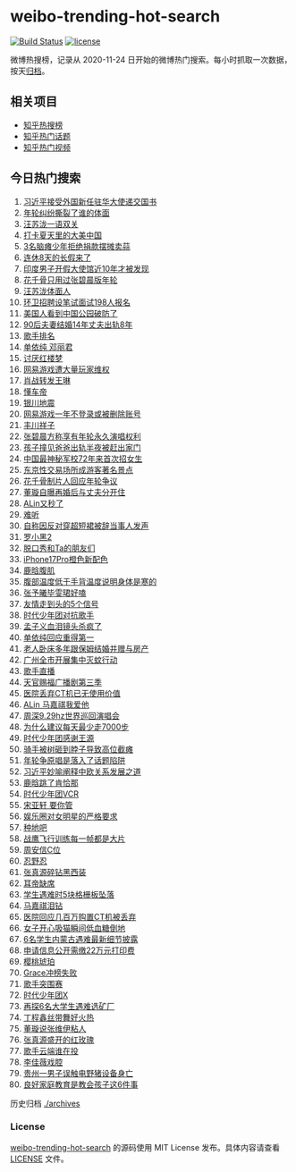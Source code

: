 # weibo-trending-hot-search

[![Build Status](https://github.com/justjavac/weibo-trending-hot-search/workflows/ci/badge.svg?branch=master)](https://github.com/justjavac/weibo-trending-hot-search/actions)
[![license](https://img.shields.io/github/license/justjavac/weibo-trending-hot-search)](https://github.com/justjavac/weibo-trending-hot-search/blob/master/LICENSE)

微博热搜榜，记录从 2020-11-24 日开始的微博热门搜索。每小时抓取一次数据，按天[归档](./archives)。

## 相关项目

- [知乎热搜榜](https://github.com/justjavac/zhihu-trending-top-search)
- [知乎热门话题](https://github.com/justjavac/zhihu-trending-hot-questions)
- [知乎热门视频](https://github.com/justjavac/zhihu-trending-hot-video)

## 今日热门搜索

<!-- BEGIN -->
<!-- 最后更新时间 Sat Jul 26 2025 04:48:35 GMT+0800 (China Standard Time) -->

1. [习近平接受外国新任驻华大使递交国书](https://s.weibo.com//weibo?q=%23%E4%B9%A0%E8%BF%91%E5%B9%B3%E6%8E%A5%E5%8F%97%E5%A4%96%E5%9B%BD%E6%96%B0%E4%BB%BB%E9%A9%BB%E5%8D%8E%E5%A4%A7%E4%BD%BF%E9%80%92%E4%BA%A4%E5%9B%BD%E4%B9%A6%23&Refer=new_time)
1. [年轮纠纷撕裂了谁的体面](https://s.weibo.com//weibo?q=%23%E5%B9%B4%E8%BD%AE%E7%BA%A0%E7%BA%B7%E6%92%95%E8%A3%82%E4%BA%86%E8%B0%81%E7%9A%84%E4%BD%93%E9%9D%A2%23&t=31&band_rank=14&Refer=top)
1. [汪苏泷一语双关](https://s.weibo.com//weibo?q=%23%E6%B1%AA%E8%8B%8F%E6%B3%B7%E4%B8%80%E8%AF%AD%E5%8F%8C%E5%85%B3%23&t=31&band_rank=6&Refer=top)
1. [打卡夏天里的大美中国](https://s.weibo.com//weibo?q=%23%E6%89%93%E5%8D%A1%E5%A4%8F%E5%A4%A9%E9%87%8C%E7%9A%84%E5%A4%A7%E7%BE%8E%E4%B8%AD%E5%9B%BD%23&t=31&band_rank=3&Refer=top)
1. [3名脑瘫少年拒绝捐款摆摊卖蒜](https://s.weibo.com//weibo?q=%233%E5%90%8D%E8%84%91%E7%98%AB%E5%B0%91%E5%B9%B4%E6%8B%92%E7%BB%9D%E6%8D%90%E6%AC%BE%E6%91%86%E6%91%8A%E5%8D%96%E8%92%9C%23&t=31&band_rank=12&Refer=top)
1. [连休8天的长假来了](https://s.weibo.com//weibo?q=%23%E8%BF%9E%E4%BC%918%E5%A4%A9%E7%9A%84%E9%95%BF%E5%81%87%E6%9D%A5%E4%BA%86%23&t=31&band_rank=4&Refer=top)
1. [印度男子开假大使馆近10年才被发现](https://s.weibo.com//weibo?q=%23%E5%8D%B0%E5%BA%A6%E7%94%B7%E5%AD%90%E5%BC%80%E5%81%87%E5%A4%A7%E4%BD%BF%E9%A6%86%E8%BF%9110%E5%B9%B4%E6%89%8D%E8%A2%AB%E5%8F%91%E7%8E%B0%23&t=31&band_rank=40&Refer=top)
1. [花千骨只用过张碧晨版年轮](https://s.weibo.com//weibo?q=%E8%8A%B1%E5%8D%83%E9%AA%A8%E5%8F%AA%E7%94%A8%E8%BF%87%E5%BC%A0%E7%A2%A7%E6%99%A8%E7%89%88%E5%B9%B4%E8%BD%AE&t=31&band_rank=11&Refer=top)
1. [汪苏泷体面人](https://s.weibo.com//weibo?q=%E6%B1%AA%E8%8B%8F%E6%B3%B7%E4%BD%93%E9%9D%A2%E4%BA%BA&t=31&band_rank=2&Refer=top)
1. [环卫招聘设笔试面试198人报名](https://s.weibo.com//weibo?q=%23%E7%8E%AF%E5%8D%AB%E6%8B%9B%E8%81%98%E8%AE%BE%E7%AC%94%E8%AF%95%E9%9D%A2%E8%AF%95198%E4%BA%BA%E6%8A%A5%E5%90%8D%23&t=31&band_rank=30&Refer=top)
1. [美国人看到中国公园破防了](https://s.weibo.com//weibo?q=%E7%BE%8E%E5%9B%BD%E4%BA%BA%E7%9C%8B%E5%88%B0%E4%B8%AD%E5%9B%BD%E5%85%AC%E5%9B%AD%E7%A0%B4%E9%98%B2%E4%BA%86&t=31&band_rank=5&Refer=top)
1. [90后夫妻结婚14年丈夫出轨8年](https://s.weibo.com//weibo?q=%2390%E5%90%8E%E5%A4%AB%E5%A6%BB%E7%BB%93%E5%A9%9A14%E5%B9%B4%E4%B8%88%E5%A4%AB%E5%87%BA%E8%BD%A88%E5%B9%B4%23&t=31&band_rank=12&Refer=top)
1. [歌手排名](https://s.weibo.com//weibo?q=%E6%AD%8C%E6%89%8B%E6%8E%92%E5%90%8D&t=31&band_rank=7&Refer=top)
1. [单依纯 邓丽君](https://s.weibo.com//weibo?q=%E5%8D%95%E4%BE%9D%E7%BA%AF%20%E9%82%93%E4%B8%BD%E5%90%9B&t=31&band_rank=1&Refer=top)
1. [讨厌红楼梦](https://s.weibo.com//weibo?q=%E8%AE%A8%E5%8E%8C%E7%BA%A2%E6%A5%BC%E6%A2%A6&t=31&band_rank=15&Refer=top)
1. [网易游戏遭大量玩家维权](https://s.weibo.com//weibo?q=%23%E7%BD%91%E6%98%93%E6%B8%B8%E6%88%8F%E9%81%AD%E5%A4%A7%E9%87%8F%E7%8E%A9%E5%AE%B6%E7%BB%B4%E6%9D%83%23&t=31&band_rank=38&Refer=top)
1. [肖战转发王琳](https://s.weibo.com//weibo?q=%23%E8%82%96%E6%88%98%E8%BD%AC%E5%8F%91%E7%8E%8B%E7%90%B3%23&t=31&band_rank=26&Refer=top)
1. [懂车帝](https://s.weibo.com//weibo?q=%E6%87%82%E8%BD%A6%E5%B8%9D&t=31&band_rank=9&Refer=top)
1. [银川地震](https://s.weibo.com//weibo?q=%E9%93%B6%E5%B7%9D%E5%9C%B0%E9%9C%87&t=31&band_rank=18&Refer=top)
1. [网易游戏一年不登录或被删除账号](https://s.weibo.com//weibo?q=%23%E7%BD%91%E6%98%93%E6%B8%B8%E6%88%8F%E4%B8%80%E5%B9%B4%E4%B8%8D%E7%99%BB%E5%BD%95%E6%88%96%E8%A2%AB%E5%88%A0%E9%99%A4%E8%B4%A6%E5%8F%B7%23&t=31&band_rank=19&Refer=top)
1. [丰川祥子](https://s.weibo.com//weibo?q=%E4%B8%B0%E5%B7%9D%E7%A5%A5%E5%AD%90&t=31&band_rank=16&Refer=top)
1. [张碧晨方称享有年轮永久演唱权利](https://s.weibo.com//weibo?q=%23%E5%BC%A0%E7%A2%A7%E6%99%A8%E6%96%B9%E7%A7%B0%E4%BA%AB%E6%9C%89%E5%B9%B4%E8%BD%AE%E6%B0%B8%E4%B9%85%E6%BC%94%E5%94%B1%E6%9D%83%E5%88%A9%23&t=31&band_rank=21&Refer=top)
1. [孩子撞见爸爸出轨半夜被赶出家门](https://s.weibo.com//weibo?q=%23%E5%AD%A9%E5%AD%90%E6%92%9E%E8%A7%81%E7%88%B8%E7%88%B8%E5%87%BA%E8%BD%A8%E5%8D%8A%E5%A4%9C%E8%A2%AB%E8%B5%B6%E5%87%BA%E5%AE%B6%E9%97%A8%23&t=31&band_rank=23&Refer=top)
1. [中国最神秘军校72年来首次招女生](https://s.weibo.com//weibo?q=%23%E4%B8%AD%E5%9B%BD%E6%9C%80%E7%A5%9E%E7%A7%98%E5%86%9B%E6%A0%A172%E5%B9%B4%E6%9D%A5%E9%A6%96%E6%AC%A1%E6%8B%9B%E5%A5%B3%E7%94%9F%23&t=31&band_rank=24&Refer=top)
1. [东京性交易场所成游客著名景点](https://s.weibo.com//weibo?q=%E4%B8%9C%E4%BA%AC%E6%80%A7%E4%BA%A4%E6%98%93%E5%9C%BA%E6%89%80%E6%88%90%E6%B8%B8%E5%AE%A2%E8%91%97%E5%90%8D%E6%99%AF%E7%82%B9&t=31&band_rank=25&Refer=top)
1. [花千骨制片人回应年轮争议](https://s.weibo.com//weibo?q=%23%E8%8A%B1%E5%8D%83%E9%AA%A8%E5%88%B6%E7%89%87%E4%BA%BA%E5%9B%9E%E5%BA%94%E5%B9%B4%E8%BD%AE%E4%BA%89%E8%AE%AE%23&t=31&band_rank=27&Refer=top)
1. [董璇自曝再婚后与丈夫分开住](https://s.weibo.com//weibo?q=%23%E8%91%A3%E7%92%87%E8%87%AA%E6%9B%9D%E5%86%8D%E5%A9%9A%E5%90%8E%E4%B8%8E%E4%B8%88%E5%A4%AB%E5%88%86%E5%BC%80%E4%BD%8F%23&t=31&band_rank=35&Refer=top)
1. [ALin又秒了](https://s.weibo.com//weibo?q=ALin%E5%8F%88%E7%A7%92%E4%BA%86&t=31&band_rank=36&Refer=top)
1. [难听](https://s.weibo.com//weibo?q=%E9%9A%BE%E5%90%AC&t=31&band_rank=22&Refer=top)
1. [自称因反对穿超短裙被辞当事人发声](https://s.weibo.com//weibo?q=%23%E8%87%AA%E7%A7%B0%E5%9B%A0%E5%8F%8D%E5%AF%B9%E7%A9%BF%E8%B6%85%E7%9F%AD%E8%A3%99%E8%A2%AB%E8%BE%9E%E5%BD%93%E4%BA%8B%E4%BA%BA%E5%8F%91%E5%A3%B0%23&t=31&band_rank=30&Refer=top)
1. [罗小黑2](https://s.weibo.com//weibo?q=%E7%BD%97%E5%B0%8F%E9%BB%912&t=31&band_rank=41&Refer=top)
1. [脱口秀和Ta的朋友们](https://s.weibo.com//weibo?q=%E8%84%B1%E5%8F%A3%E7%A7%80%E5%92%8CTa%E7%9A%84%E6%9C%8B%E5%8F%8B%E4%BB%AC&t=31&band_rank=38&Refer=top)
1. [iPhone17Pro橙色新配色](https://s.weibo.com//weibo?q=%23iPhone17Pro%E6%A9%99%E8%89%B2%E6%96%B0%E9%85%8D%E8%89%B2%23&t=31&band_rank=18&Refer=top)
1. [鹿晗腹肌](https://s.weibo.com//weibo?q=%E9%B9%BF%E6%99%97%E8%85%B9%E8%82%8C&t=31&band_rank=28&Refer=top)
1. [腹部温度低于手背温度说明身体是寒的](https://s.weibo.com//weibo?q=%23%E8%85%B9%E9%83%A8%E6%B8%A9%E5%BA%A6%E4%BD%8E%E4%BA%8E%E6%89%8B%E8%83%8C%E6%B8%A9%E5%BA%A6%E8%AF%B4%E6%98%8E%E8%BA%AB%E4%BD%93%E6%98%AF%E5%AF%92%E7%9A%84%23&t=31&band_rank=48&Refer=top)
1. [张予曦毕雯珺好嗑](https://s.weibo.com//weibo?q=%E5%BC%A0%E4%BA%88%E6%9B%A6%E6%AF%95%E9%9B%AF%E7%8F%BA%E5%A5%BD%E5%97%91&t=31&band_rank=38&Refer=top)
1. [友情走到头的5个信号](https://s.weibo.com//weibo?q=%23%E5%8F%8B%E6%83%85%E8%B5%B0%E5%88%B0%E5%A4%B4%E7%9A%845%E4%B8%AA%E4%BF%A1%E5%8F%B7%23&t=31&band_rank=39&Refer=top)
1. [时代少年团对抗歌手](https://s.weibo.com//weibo?q=%E6%97%B6%E4%BB%A3%E5%B0%91%E5%B9%B4%E5%9B%A2%E5%AF%B9%E6%8A%97%E6%AD%8C%E6%89%8B&t=31&band_rank=32&Refer=top)
1. [孟子义血泪镜头杀疯了](https://s.weibo.com//weibo?q=%E5%AD%9F%E5%AD%90%E4%B9%89%E8%A1%80%E6%B3%AA%E9%95%9C%E5%A4%B4%E6%9D%80%E7%96%AF%E4%BA%86&t=31&band_rank=37&Refer=top)
1. [单依纯回应重得第一](https://s.weibo.com//weibo?q=%23%E5%8D%95%E4%BE%9D%E7%BA%AF%E5%9B%9E%E5%BA%94%E9%87%8D%E5%BE%97%E7%AC%AC%E4%B8%80%23&t=31&band_rank=20&Refer=top)
1. [老人卧床多年跟保姆结婚并赠与房产](https://s.weibo.com//weibo?q=%23%E8%80%81%E4%BA%BA%E5%8D%A7%E5%BA%8A%E5%A4%9A%E5%B9%B4%E8%B7%9F%E4%BF%9D%E5%A7%86%E7%BB%93%E5%A9%9A%E5%B9%B6%E8%B5%A0%E4%B8%8E%E6%88%BF%E4%BA%A7%23&t=31&band_rank=50&Refer=top)
1. [广州全市开展集中灭蚊行动](https://s.weibo.com//weibo?q=%23%E5%B9%BF%E5%B7%9E%E5%85%A8%E5%B8%82%E5%BC%80%E5%B1%95%E9%9B%86%E4%B8%AD%E7%81%AD%E8%9A%8A%E8%A1%8C%E5%8A%A8%23&t=31&band_rank=17&Refer=top)
1. [歌手直播](https://s.weibo.com//weibo?q=%E6%AD%8C%E6%89%8B%E7%9B%B4%E6%92%AD&t=31&band_rank=42&Refer=top)
1. [天官赐福广播剧第三季](https://s.weibo.com//weibo?q=%23%E5%A4%A9%E5%AE%98%E8%B5%90%E7%A6%8F%E5%B9%BF%E6%92%AD%E5%89%A7%E7%AC%AC%E4%B8%89%E5%AD%A3%23&t=31&band_rank=20&Refer=top)
1. [医院丢弃CT机已无使用价值](https://s.weibo.com//weibo?q=%23%E5%8C%BB%E9%99%A2%E4%B8%A2%E5%BC%83CT%E6%9C%BA%E5%B7%B2%E6%97%A0%E4%BD%BF%E7%94%A8%E4%BB%B7%E5%80%BC%23&t=31&band_rank=47&Refer=top)
1. [ALin 马嘉祺我爱他](https://s.weibo.com//weibo?q=ALin%20%E9%A9%AC%E5%98%89%E7%A5%BA%E6%88%91%E7%88%B1%E4%BB%96&t=31&band_rank=24&Refer=top)
1. [周深9.29hz世界巡回演唱会](https://s.weibo.com//weibo?q=%23%E5%91%A8%E6%B7%B19.29hz%E4%B8%96%E7%95%8C%E5%B7%A1%E5%9B%9E%E6%BC%94%E5%94%B1%E4%BC%9A%23&t=31&band_rank=50&Refer=top)
1. [为什么建议每天最少走7000步](https://s.weibo.com//weibo?q=%23%E4%B8%BA%E4%BB%80%E4%B9%88%E5%BB%BA%E8%AE%AE%E6%AF%8F%E5%A4%A9%E6%9C%80%E5%B0%91%E8%B5%B07000%E6%AD%A5%23&t=31&band_rank=48&Refer=top)
1. [时代少年团感谢王源](https://s.weibo.com//weibo?q=%23%E6%97%B6%E4%BB%A3%E5%B0%91%E5%B9%B4%E5%9B%A2%E6%84%9F%E8%B0%A2%E7%8E%8B%E6%BA%90%23&t=31&band_rank=13&Refer=top)
1. [骑手被树砸到脖子导致高位截瘫](https://s.weibo.com//weibo?q=%23%E9%AA%91%E6%89%8B%E8%A2%AB%E6%A0%91%E7%A0%B8%E5%88%B0%E8%84%96%E5%AD%90%E5%AF%BC%E8%87%B4%E9%AB%98%E4%BD%8D%E6%88%AA%E7%98%AB%23&t=31&band_rank=49&Refer=top)
1. [年轮争原唱是落入了话题陷阱](https://s.weibo.com//weibo?q=%23%E5%B9%B4%E8%BD%AE%E4%BA%89%E5%8E%9F%E5%94%B1%E6%98%AF%E8%90%BD%E5%85%A5%E4%BA%86%E8%AF%9D%E9%A2%98%E9%99%B7%E9%98%B1%23&t=31&band_rank=41&Refer=top)
1. [习近平妙喻阐释中欧关系发展之道](https://s.weibo.com//weibo?q=%23%E4%B9%A0%E8%BF%91%E5%B9%B3%E5%A6%99%E5%96%BB%E9%98%90%E9%87%8A%E4%B8%AD%E6%AC%A7%E5%85%B3%E7%B3%BB%E5%8F%91%E5%B1%95%E4%B9%8B%E9%81%93%23&Refer=new_time)
1. [鹿晗跳了肯恰那](https://s.weibo.com//weibo?q=%23%E9%B9%BF%E6%99%97%E8%B7%B3%E4%BA%86%E8%82%AF%E6%81%B0%E9%82%A3%23&t=31&band_rank=34&Refer=top)
1. [时代少年团VCR](https://s.weibo.com//weibo?q=%E6%97%B6%E4%BB%A3%E5%B0%91%E5%B9%B4%E5%9B%A2VCR&t=31&band_rank=40&Refer=top)
1. [宋亚轩 要你管](https://s.weibo.com//weibo?q=%E5%AE%8B%E4%BA%9A%E8%BD%A9%20%E8%A6%81%E4%BD%A0%E7%AE%A1&t=31&band_rank=29&Refer=top)
1. [娱乐圈对女明星的严格要求](https://s.weibo.com//weibo?q=%23%E5%A8%B1%E4%B9%90%E5%9C%88%E5%AF%B9%E5%A5%B3%E6%98%8E%E6%98%9F%E7%9A%84%E4%B8%A5%E6%A0%BC%E8%A6%81%E6%B1%82%23&t=31&band_rank=31&Refer=top)
1. [种地吧](https://s.weibo.com//weibo?q=%E7%A7%8D%E5%9C%B0%E5%90%A7&t=31&band_rank=33&Refer=top)
1. [战鹰飞行训练每一帧都是大片](https://s.weibo.com//weibo?q=%23%E6%88%98%E9%B9%B0%E9%A3%9E%E8%A1%8C%E8%AE%AD%E7%BB%83%E6%AF%8F%E4%B8%80%E5%B8%A7%E9%83%BD%E6%98%AF%E5%A4%A7%E7%89%87%23&t=31&band_rank=30&Refer=top)
1. [周安信C位](https://s.weibo.com//weibo?q=%E5%91%A8%E5%AE%89%E4%BF%A1C%E4%BD%8D&t=31&band_rank=39&Refer=top)
1. [忍野忍](https://s.weibo.com//weibo?q=%E5%BF%8D%E9%87%8E%E5%BF%8D&t=31&band_rank=44&Refer=top)
1. [张真源碎钻黑西装](https://s.weibo.com//weibo?q=%23%E5%BC%A0%E7%9C%9F%E6%BA%90%E7%A2%8E%E9%92%BB%E9%BB%91%E8%A5%BF%E8%A3%85%23&t=31&band_rank=43&Refer=top)
1. [耳帝缺席](https://s.weibo.com//weibo?q=%23%E8%80%B3%E5%B8%9D%E7%BC%BA%E5%B8%AD%23&t=31&band_rank=44&Refer=top)
1. [学生遇难时5块格栅板坠落](https://s.weibo.com//weibo?q=%23%E5%AD%A6%E7%94%9F%E9%81%87%E9%9A%BE%E6%97%B65%E5%9D%97%E6%A0%BC%E6%A0%85%E6%9D%BF%E5%9D%A0%E8%90%BD%23&t=31&band_rank=10&Refer=top)
1. [马嘉祺泪钻](https://s.weibo.com//weibo?q=%E9%A9%AC%E5%98%89%E7%A5%BA%E6%B3%AA%E9%92%BB&t=31&band_rank=47&Refer=top)
1. [医院回应几百万购置CT机被丢弃](https://s.weibo.com//weibo?q=%23%E5%8C%BB%E9%99%A2%E5%9B%9E%E5%BA%94%E5%87%A0%E7%99%BE%E4%B8%87%E8%B4%AD%E7%BD%AECT%E6%9C%BA%E8%A2%AB%E4%B8%A2%E5%BC%83%23&t=31&band_rank=49&Refer=top)
1. [女子开心吸猫瞬间低血糖倒地](https://s.weibo.com//weibo?q=%23%E5%A5%B3%E5%AD%90%E5%BC%80%E5%BF%83%E5%90%B8%E7%8C%AB%E7%9E%AC%E9%97%B4%E4%BD%8E%E8%A1%80%E7%B3%96%E5%80%92%E5%9C%B0%23&t=31&band_rank=50&Refer=top)
1. [6名学生内蒙古遇难最新细节披露](https://s.weibo.com//weibo?q=%236%E5%90%8D%E5%AD%A6%E7%94%9F%E5%86%85%E8%92%99%E5%8F%A4%E9%81%87%E9%9A%BE%E6%9C%80%E6%96%B0%E7%BB%86%E8%8A%82%E6%8A%AB%E9%9C%B2%23&t=31&band_rank=8&Refer=top)
1. [申请信息公开需缴22万元打印费](https://s.weibo.com//weibo?q=%23%E7%94%B3%E8%AF%B7%E4%BF%A1%E6%81%AF%E5%85%AC%E5%BC%80%E9%9C%80%E7%BC%B422%E4%B8%87%E5%85%83%E6%89%93%E5%8D%B0%E8%B4%B9%23&t=31&band_rank=48&Refer=top)
1. [樱桃琥珀](https://s.weibo.com//weibo?q=%E6%A8%B1%E6%A1%83%E7%90%A5%E7%8F%80&t=31&band_rank=44&Refer=top)
1. [Grace冲榜失败](https://s.weibo.com//weibo?q=%23Grace%E5%86%B2%E6%A6%9C%E5%A4%B1%E8%B4%A5%23&t=31&band_rank=47&Refer=top)
1. [歌手突围赛](https://s.weibo.com//weibo?q=%E6%AD%8C%E6%89%8B%E7%AA%81%E5%9B%B4%E8%B5%9B&t=31&band_rank=45&Refer=top)
1. [时代少年团X](https://s.weibo.com//weibo?q=%E6%97%B6%E4%BB%A3%E5%B0%91%E5%B9%B4%E5%9B%A2X&t=31&band_rank=32&Refer=top)
1. [再探6名大学生遇难选矿厂](https://s.weibo.com//weibo?q=%23%E5%86%8D%E6%8E%A26%E5%90%8D%E5%A4%A7%E5%AD%A6%E7%94%9F%E9%81%87%E9%9A%BE%E9%80%89%E7%9F%BF%E5%8E%82%23&t=31&band_rank=31&Refer=top)
1. [丁程鑫丝带舞好火热](https://s.weibo.com//weibo?q=%E4%B8%81%E7%A8%8B%E9%91%AB%E4%B8%9D%E5%B8%A6%E8%88%9E%E5%A5%BD%E7%81%AB%E7%83%AD&t=31&band_rank=41&Refer=top)
1. [董璇说张维伊粘人](https://s.weibo.com//weibo?q=%E8%91%A3%E7%92%87%E8%AF%B4%E5%BC%A0%E7%BB%B4%E4%BC%8A%E7%B2%98%E4%BA%BA&t=31&band_rank=42&Refer=top)
1. [张真源盛开的红玫瑰](https://s.weibo.com//weibo?q=%E5%BC%A0%E7%9C%9F%E6%BA%90%E7%9B%9B%E5%BC%80%E7%9A%84%E7%BA%A2%E7%8E%AB%E7%91%B0&t=31&band_rank=43&Refer=top)
1. [歌手云端谁在投](https://s.weibo.com//weibo?q=%23%E6%AD%8C%E6%89%8B%E4%BA%91%E7%AB%AF%E8%B0%81%E5%9C%A8%E6%8A%95%23&t=31&band_rank=45&Refer=top)
1. [李佳薇戏腔](https://s.weibo.com//weibo?q=%23%E6%9D%8E%E4%BD%B3%E8%96%87%E6%88%8F%E8%85%94%23&t=31&band_rank=46&Refer=top)
1. [贵州一男子误触电野猪设备身亡](https://s.weibo.com//weibo?q=%23%E8%B4%B5%E5%B7%9E%E4%B8%80%E7%94%B7%E5%AD%90%E8%AF%AF%E8%A7%A6%E7%94%B5%E9%87%8E%E7%8C%AA%E8%AE%BE%E5%A4%87%E8%BA%AB%E4%BA%A1%23&t=31&band_rank=47&Refer=top)
1. [良好家庭教育是教会孩子这6件事](https://s.weibo.com//weibo?q=%23%E8%89%AF%E5%A5%BD%E5%AE%B6%E5%BA%AD%E6%95%99%E8%82%B2%E6%98%AF%E6%95%99%E4%BC%9A%E5%AD%A9%E5%AD%90%E8%BF%996%E4%BB%B6%E4%BA%8B%23&t=31&band_rank=50&Refer=top)

<!-- END -->

历史归档 [./archives](./archives)

### License

[weibo-trending-hot-search](https://github.com/justjavac/weibo-trending-hot-search) 的源码使用 MIT License
发布。具体内容请查看 [LICENSE](./LICENSE) 文件。
